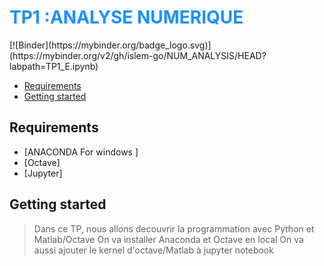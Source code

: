 <h1 style="color:DodgerBlue">TP1 :ANALYSE NUMERIQUE</h1>
[![Binder](https://mybinder.org/badge_logo.svg)](https://mybinder.org/v2/gh/islem-go/NUM_ANALYSIS/HEAD?labpath=TP1_E.ipynb)

<!-- START doctoc generated TOC please keep comment here to allow auto update -->
<!-- DON'T EDIT THIS SECTION, INSTEAD RE-RUN doctoc TO UPDATE -->


- [Requirements](#requirements)
- [Getting started](#getting-started)




<!-- END doctoc generated TOC please keep comment here to allow auto update -->

## Requirements
* [ANACONDA For windows ]
* [Octave]
* [Jupyter]

## Getting started 
> Dans ce TP, nous allons decouvrir la programmation avec Python et Matlab/Octave
> On va installer Anaconda et Octave en local
> On va aussi ajouter le kernel d'octave/Matlab à jupyter notebook









